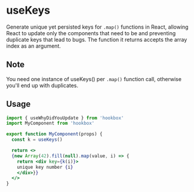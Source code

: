 # useKeys

Generate unique yet persisted keys for `.map()` functions in React, allowing React to update only the components that need to be and preventing duplicate keys that lead to bugs. The function it returns accepts the array index as an argument.

## Note

You need one instance of useKeys() per `.map()` function call, otherwise you'll end up with duplicates.

## Usage

```jsx
import { useWhyDidYouUpdate } from 'hookbox'
import MyComponent from 'hookbox'

export function MyComponent(props) {
  const k = useKeys()

  return <>
  {new Array(42).fill(null).map(value, i) => {
    return <div key={k(i)}>
    unique key number {i}
    </div>}}
  </>
}
```